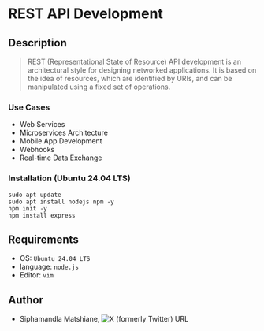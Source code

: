 # REST API Development

## Description
> REST (Representational State of Resource) API development is an architectural style for designing networked applications. It is based on the idea of resources, which are identified by URIs, and can be manipulated using a fixed set of operations.

### Use Cases
- Web Services
- Microservices Architecture
- Mobile App Development
- Webhooks
- Real-time Data Exchange

### Installation (Ubuntu 24.04 LTS)
```
sudo apt update
sudo apt install nodejs npm -y
npm init -y
npm install express
```

## Requirements
- OS: `Ubuntu 24.04 LTS`
- language: `node.js`
- Editor: `vim`

## Author
- Siphamandla Matshiane, ![X (formerly Twitter) URL](https://img.shields.io/twitter/url?url=https%3A%2F%2Fx.com%2FSiphamandl76892)
